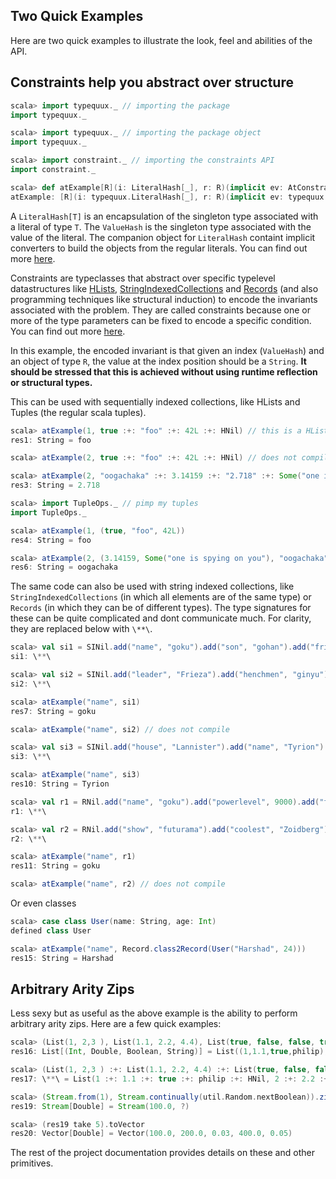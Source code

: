 Two Quick Examples
------------------

Here are two quick examples to illustrate the look, feel and abilities of the API. 

## Constraints help you abstract over structure

```scala
scala> import typequux._ // importing the package
import typequux._

scala> import typequux._ // importing the package object
import typequux._

scala> import constraint._ // importing the constraints API
import constraint._

scala> def atExample[R](i: LiteralHash[_], r: R)(implicit ev: AtConstraint[i.ValueHash, R, String]): String = ev(r)
atExample: [R](i: typequux.LiteralHash[_], r: R)(implicit ev: typequux.constraint.AtConstraint[i.ValueHash,R,String])String
```

A `LiteralHash[T]` is an encapsulation of the singleton type associated with a literal of type `T`. The `ValueHash` is the 
singleton type associated with the value of the literal. The companion object for `LiteralHash` containt implicit converters
to build the objects from the regular literals. You can find out more [here](https://harshad-deo.github.io/typequux/Singleton+Types+for+Literals.html).

Constraints are typeclasses that abstract over specific typelevel datastructures like [HLists](https://harshad-deo.github.io/typequux/Covariant+Heterogenous+Lists.html), [StringIndexedCollections](https://harshad-deo.github.io/typequux/String+Indexed+Collections.html) and [Records](https://harshad-deo.github.io/typequux/Records.html) (and also programming techniques like structural induction) to encode the invariants associated with the problem. 
They are called constraints because one or more of the type parameters can be fixed to encode a specific condition. 
You can find out more [here](https://harshad-deo.github.io/typequux/Understanding+Constraints.html). 

In this example, the encoded invariant is that given an index (`ValueHash`) and an object of type `R`, the value at the index position should be a `String`. 
**It should be stressed that this is achieved without using runtime reflection or structural types.**

This can be used with sequentially indexed collections, like HLists and Tuples (the regular scala tuples).

```scala
scala> atExample(1, true :+: "foo" :+: 42L :+: HNil) // this is a HList
res1: String = foo

scala> atExample(2, true :+: "foo" :+: 42L :+: HNil) // does not compile

scala> atExample(2, "oogachaka" :+: 3.14159 :+: "2.718" :+: Some("one is spying on you") :+: HNil)
res3: String = 2.718

scala> import TupleOps._ // pimp my tuples
import TupleOps._

scala> atExample(1, (true, "foo", 42L))
res4: String = foo

scala> atExample(2, (3.14159, Some("one is spying on you"), "oogachaka", 42L, List(1, 2,3)))
res6: String = oogachaka
```

The same code can also be used with string indexed collections, like `StringIndexedCollections` (in which all elements are of the same type)
or `Records` (in which they can be of different types). The type signatures for these can be quite complicated and dont communicate much. 
For clarity, they are replaced below with `\**\`. 

```scala
scala> val si1 = SINil.add("name", "goku").add("son", "gohan").add("friend", "krillin") // String Indexed Collection
si1: \**\

scala> val si2 = SINil.add("leader", "Frieza").add("henchmen", "ginyu").add("father", "king cold")
si2: \**\

scala> atExample("name", si1)
res7: String = goku

scala> atExample("name", si2) // does not compile

scala> val si3 = SINil.add("house", "Lannister").add("name", "Tyrion").add("aka", "The Imp")
si3: \**\

scala> atExample("name", si3)
res10: String = Tyrion

scala> val r1 = RNil.add("name", "goku").add("powerlevel", 9000).add("friends", List("krillin", "yamcha")) // Record
r1: \**\

scala> val r2 = RNil.add("show", "futurama").add("coolest", "Zoidberg")
r2: \**\

scala> atExample("name", r1)
res11: String = goku

scala> atExample("name", r2) // does not compile

```

Or even classes

```scala
scala> case class User(name: String, age: Int)
defined class User

scala> atExample("name", Record.class2Record(User("Harshad", 24)))
res15: String = Harshad
```


## Arbitrary Arity Zips

Less sexy but as useful as the above example is the ability to perform arbitrary arity zips. Here are a few quick examples:

```scala 
scala> (List(1, 2,3 ), List(1.1, 2.2, 4.4), List(true, false, false, true, true), List("philip", "fry", "bender", "leela")).azipped // tuples
res16: List[(Int, Double, Boolean, String)] = List((1,1.1,true,philip), (2,2.2,false,fry), (3,4.4,false,bender))

scala> (List(1, 2,3 ) :+: List(1.1, 2.2, 4.4) :+: List(true, false, false, true, true) :+: List("philip", "fry", "bender", "leela") :+: HNil).azipped // HLists
res17: \**\ = List(1 :+: 1.1 :+: true :+: philip :+: HNil, 2 :+: 2.2 :+: false :+: fry :+: HNil, 3 :+: 4.4 :+: false :+: bender :+: HNil)

scala> (Stream.from(1), Stream.continually(util.Random.nextBoolean)).zipwith((a: (Int, Boolean)) => if(a._2) a._1 * 100.0 else a._1 / 100.0)
res19: Stream[Double] = Stream(100.0, ?)

scala> (res19 take 5).toVector
res20: Vector[Double] = Vector(100.0, 200.0, 0.03, 400.0, 0.05)
```

The rest of the project documentation provides details on these and other primitives. 
